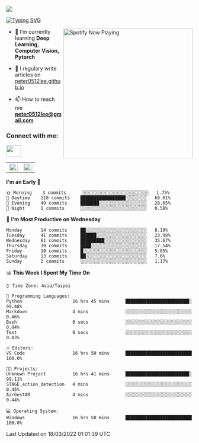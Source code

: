 ![](https://komarev.com/ghpvc/?username=peter0512lee&color=ff69b4)

[![Typing SVG](https://readme-typing-svg.herokuapp.com?color=F742BA&size=22&lines=Hi!+I'm+JYL)](https://git.io/typing-svg)

[<img src="https://spotify-now-playing.peter0512lee.vercel.app/api/spotify-playing" alt="Spotify Now Playing" width="350" align="right" />](https://open.spotify.com/user/21iyoswqgnkoe7peuesmqnhgy)

- 🌱 I’m currently learning **Deep Learning, Computer Vision, Pytorch**

- 📝 I regulary write articles on [peter0512lee.github.io](https://peter0512lee.github.io/)

- 📫 How to reach me **peter0512lee@gmail.com**

<h3 align="left">Connect with me:</h3>
<p align="left">
<a href="https://linkedin.com/in/jie-ying-li-b43a1416b" target="blank"><img align="center" src="https://raw.githubusercontent.com/rahuldkjain/github-profile-readme-generator/master/src/images/icons/Social/linked-in-alt.svg" height="30" width="40" /></a>
<!-- <a href="https://fb.com/peter0512lee" target="blank"><img align="center" src="https://raw.githubusercontent.com/rahuldkjain/github-profile-readme-generator/master/src/images/icons/Social/facebook.svg" alt="peter0512lee" height="30" width="40" /></a> -->
<!-- <a href="https://instagram.com/etiquette_ying" target="blank"><img align="center" src="https://raw.githubusercontent.com/rahuldkjain/github-profile-readme-generator/master/src/images/icons/Social/instagram.svg" alt="etiquette_ying" height="30" width="40" /></a> -->
<!-- <a href="https://medium.com/@peter0512lee" target="blank"><img align="center" src="https://raw.githubusercontent.com/rahuldkjain/github-profile-readme-generator/master/src/images/icons/Social/medium.svg" alt="@peter0512lee" height="30" width="40" /></a> -->
</p>

<table><tr><td valign="top" width="50%">

<img src="https://github-readme-stats.vercel.app/api?username=peter0512lee&hide_border=true&show_icons=true&locale=en" align="left" style="width: 100%" />

</td><td valign="top" width="50%">

<img src="https://github-readme-stats.vercel.app/api/top-langs?username=peter0512lee&hide_border=true&show_icons=true&locale=en&layout=compact" align="left" style="width: 100%" />

</td></tr></table>  

<!--START_SECTION:waka-->
**I'm an Early 🐤** 

```text
🌞 Morning    3 commits      ░░░░░░░░░░░░░░░░░░░░░░░░░   1.75% 
🌆 Daytime    118 commits    █████████████████░░░░░░░░   69.01% 
🌃 Evening    49 commits     ███████░░░░░░░░░░░░░░░░░░   28.65% 
🌙 Night      1 commits      ░░░░░░░░░░░░░░░░░░░░░░░░░   0.58%

```
📅 **I'm Most Productive on Wednesday** 

```text
Monday       14 commits     ██░░░░░░░░░░░░░░░░░░░░░░░   8.19% 
Tuesday      41 commits     ██████░░░░░░░░░░░░░░░░░░░   23.98% 
Wednesday    61 commits     █████████░░░░░░░░░░░░░░░░   35.67% 
Thursday     30 commits     ████░░░░░░░░░░░░░░░░░░░░░   17.54% 
Friday       10 commits     █░░░░░░░░░░░░░░░░░░░░░░░░   5.85% 
Saturday     13 commits     ██░░░░░░░░░░░░░░░░░░░░░░░   7.6% 
Sunday       2 commits      ░░░░░░░░░░░░░░░░░░░░░░░░░   1.17%

```


📊 **This Week I Spent My Time On** 

```text
⌚︎ Time Zone: Asia/Taipei

💬 Programming Languages: 
Python                   16 hrs 45 mins      ████████████████████████░   99.48% 
Markdown                 4 mins              ░░░░░░░░░░░░░░░░░░░░░░░░░   0.46% 
Bash                     0 secs              ░░░░░░░░░░░░░░░░░░░░░░░░░   0.04% 
Text                     0 secs              ░░░░░░░░░░░░░░░░░░░░░░░░░   0.03%

🔥 Editors: 
VS Code                  16 hrs 50 mins      █████████████████████████   100.0%

🐱‍💻 Projects: 
Unknown Project          16 hrs 41 mins      ████████████████████████░   99.11% 
STAGE_action_detection   4 mins              ░░░░░░░░░░░░░░░░░░░░░░░░░   0.45% 
AirGestAR                4 mins              ░░░░░░░░░░░░░░░░░░░░░░░░░   0.44%

💻 Operating System: 
Windows                  16 hrs 50 mins      █████████████████████████   100.0%

```


 Last Updated on 18/03/2022 01:01:39 UTC
<!--END_SECTION:waka-->


<!--
**peter0512lee/peter0512lee** is a ✨ _special_ ✨ repository because its `README.md` (this file) appears on your GitHub profile.

